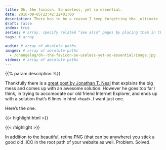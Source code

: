 ```yaml
---
title: Oh, the favicon. So useless, yet so essential.
date: 2016-09-05T23:42:22+01:00
description: There has to be a reason I keep forgetting the _ultimate_ way to generate a favicon for our sites. Wait, I know! **Favicons are a mess.**
draft: false
index: true
series: # array. specify related “see also” pages by placing them in the same series.
tags: # array

audio: # array of absolute paths
images: # array of absolute paths
  - /changelog/oh--the-favicon-so-useless-yet-so-essential/image.jpg
videos: # array of absolute paths
---
```

{{% param description %}}


Thankfully there is a [great post by Jonathan T. Neal](http://www.jonathantneal.com/blog/understand-the-favicon/) that explains the big mess and comes up with an awesome solution. However he goes too far I think, in trying to accomodate our old friend Internet Explorer, and ends up with a solution that’s 6 lines in html `<head>`. I want just one.

Here’s the one.

{{< highlight html >}}
<link rel="icon" href="path/to/favicon.png">
{{< /highlight >}}

In addition to the beautiful, retina PNG (that can be anywhere) you stick a good old .ICO in the root path of your website as well. Problem. Solved.

